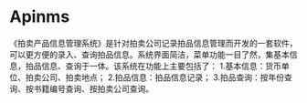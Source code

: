 # Apinms
 《拍卖产品信息管理系统》是针对拍卖公司记录拍品信息管理而开发的一套软件，可以更方便的录入、查询拍品信息。系统界面简洁，菜单功能一目了然，集基本信息，拍品信息、查询于一体。该系统在功能上主要包括了：  1.基本信息：货币单位、拍卖公司、拍卖地点；  2.拍品信息：拍品信息记录；  3.拍品查询：按年份查询、按书籍编号查询、按拍卖公司查询。
